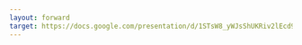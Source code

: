```yaml
---
layout: forward
target: https://docs.google.com/presentation/d/1STsW8_yWJsShUKRiv2lEcd9mSDvcpSXA80XxyB1T8z4/edit
---
```

